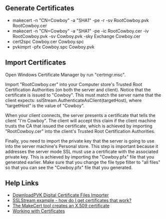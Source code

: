Generate Certificates
------------
- makecert -n "CN=Cowboy" -a "SHA1" -pe -r -sv RootCowboy.pvk RootCowboy.cer
- makecert -n "CN=Cowboy" -a "SHA1" -pe -ic RootCowboy.cer -iv RootCowboy.pvk -sv Cowboy.pvk -sky Exchange Cowboy.cer
- cert2spc Cowboy.cer Cowboy.spc
- pvkimprt -pfx Cowboy.spc Cowboy.pvk

Import Certificates
------------
Open Windows Certificate Manager by run "certmgr.msc".

Import "RootCowboy.cer" into your Computer store's Trusted Root Certification Authorities (on both the server and client). Notice that the certificate is issued to "Cowboy". This must match the server name that the client expects: sslStream.AuthenticateAsClient(targetHost), where "targetHost" is the value of "Cowboy".

When your client connects, the server presents a certificate that tells the client "I'm Cowboy". The client will accept this claim if the client machine trusts the CA that issued the certificate, which is achieved by importing "RootCowboy.cer" into the client's Trusted Root Certification Authorities.

Finally, you need to import the private key that the server is going to use into the server machine's Personal store. This step is important because it addresses the server mode SSL must use a certificate with the associated private key. This is achieved by importing the "Cowboy.pfx" file that you generated earlier. Make sure that you change the file type filter to "all files" so that you can see the "Cowboy.pfx" file that you generated.

Help Links
------------
- [DownloadPVK Digital Certificate Files Importer](https://www.microsoft.com/en-us/download/details.aspx?id=6563)
- [SSLStream example - how do I get certificates that work?](http://stackoverflow.com/questions/9982865/sslstream-example-how-do-i-get-certificates-that-work)
- [The MakeCert tool creates an X.509 certificate](https://msdn.microsoft.com/library/windows/desktop/aa386968.aspx)
- [Working with Certificates](https://msdn.microsoft.com/en-us/library/ms731899(v=vs.110).aspx)
